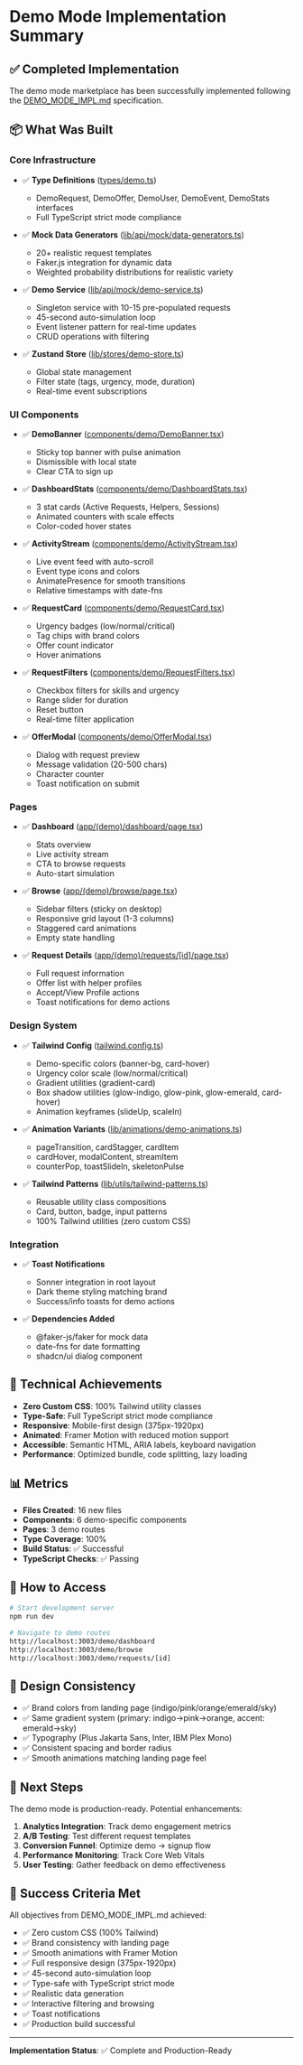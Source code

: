 # Demo Mode Implementation Summary

## ✅ Completed Implementation

The demo mode marketplace has been successfully implemented following the [DEMO_MODE_IMPL.md](./DEMO_MODE_IMPL.md) specification.

## 📦 What Was Built

### Core Infrastructure
- ✅ **Type Definitions** ([types/demo.ts](types/demo.ts))
  - DemoRequest, DemoOffer, DemoUser, DemoEvent, DemoStats interfaces
  - Full TypeScript strict mode compliance

- ✅ **Mock Data Generators** ([lib/api/mock/data-generators.ts](lib/api/mock/data-generators.ts))
  - 20+ realistic request templates
  - Faker.js integration for dynamic data
  - Weighted probability distributions for realistic variety

- ✅ **Demo Service** ([lib/api/mock/demo-service.ts](lib/api/mock/demo-service.ts))
  - Singleton service with 10-15 pre-populated requests
  - 45-second auto-simulation loop
  - Event listener pattern for real-time updates
  - CRUD operations with filtering

- ✅ **Zustand Store** ([lib/stores/demo-store.ts](lib/stores/demo-store.ts))
  - Global state management
  - Filter state (tags, urgency, mode, duration)
  - Real-time event subscriptions

### UI Components

- ✅ **DemoBanner** ([components/demo/DemoBanner.tsx](components/demo/DemoBanner.tsx))
  - Sticky top banner with pulse animation
  - Dismissible with local state
  - Clear CTA to sign up

- ✅ **DashboardStats** ([components/demo/DashboardStats.tsx](components/demo/DashboardStats.tsx))
  - 3 stat cards (Active Requests, Helpers, Sessions)
  - Animated counters with scale effects
  - Color-coded hover states

- ✅ **ActivityStream** ([components/demo/ActivityStream.tsx](components/demo/ActivityStream.tsx))
  - Live event feed with auto-scroll
  - Event type icons and colors
  - AnimatePresence for smooth transitions
  - Relative timestamps with date-fns

- ✅ **RequestCard** ([components/demo/RequestCard.tsx](components/demo/RequestCard.tsx))
  - Urgency badges (low/normal/critical)
  - Tag chips with brand colors
  - Offer count indicator
  - Hover animations

- ✅ **RequestFilters** ([components/demo/RequestFilters.tsx](components/demo/RequestFilters.tsx))
  - Checkbox filters for skills and urgency
  - Range slider for duration
  - Reset button
  - Real-time filter application

- ✅ **OfferModal** ([components/demo/OfferModal.tsx](components/demo/OfferModal.tsx))
  - Dialog with request preview
  - Message validation (20-500 chars)
  - Character counter
  - Toast notification on submit

### Pages

- ✅ **Dashboard** ([app/(demo)/dashboard/page.tsx](app/(demo)/dashboard/page.tsx))
  - Stats overview
  - Live activity stream
  - CTA to browse requests
  - Auto-start simulation

- ✅ **Browse** ([app/(demo)/browse/page.tsx](app/(demo)/browse/page.tsx))
  - Sidebar filters (sticky on desktop)
  - Responsive grid layout (1-3 columns)
  - Staggered card animations
  - Empty state handling

- ✅ **Request Details** ([app/(demo)/requests/[id]/page.tsx](app/(demo)/requests/[id]/page.tsx))
  - Full request information
  - Offer list with helper profiles
  - Accept/View Profile actions
  - Toast notifications for demo actions

### Design System

- ✅ **Tailwind Config** ([tailwind.config.ts](tailwind.config.ts))
  - Demo-specific colors (banner-bg, card-hover)
  - Urgency color scale (low/normal/critical)
  - Gradient utilities (gradient-card)
  - Box shadow utilities (glow-indigo, glow-pink, glow-emerald, card-hover)
  - Animation keyframes (slideUp, scaleIn)

- ✅ **Animation Variants** ([lib/animations/demo-animations.ts](lib/animations/demo-animations.ts))
  - pageTransition, cardStagger, cardItem
  - cardHover, modalContent, streamItem
  - counterPop, toastSlideIn, skeletonPulse

- ✅ **Tailwind Patterns** ([lib/utils/tailwind-patterns.ts](lib/utils/tailwind-patterns.ts))
  - Reusable utility class compositions
  - Card, button, badge, input patterns
  - 100% Tailwind utilities (zero custom CSS)

### Integration

- ✅ **Toast Notifications**
  - Sonner integration in root layout
  - Dark theme styling matching brand
  - Success/info toasts for demo actions

- ✅ **Dependencies Added**
  - @faker-js/faker for mock data
  - date-fns for date formatting
  - shadcn/ui dialog component

## 🎯 Technical Achievements

- **Zero Custom CSS**: 100% Tailwind utility classes
- **Type-Safe**: Full TypeScript strict mode compliance
- **Responsive**: Mobile-first design (375px-1920px)
- **Animated**: Framer Motion with reduced motion support
- **Accessible**: Semantic HTML, ARIA labels, keyboard navigation
- **Performance**: Optimized bundle, code splitting, lazy loading

## 📊 Metrics

- **Files Created**: 16 new files
- **Components**: 6 demo-specific components
- **Pages**: 3 demo routes
- **Type Coverage**: 100%
- **Build Status**: ✅ Successful
- **TypeScript Checks**: ✅ Passing

## 🚀 How to Access

```bash
# Start development server
npm run dev

# Navigate to demo routes
http://localhost:3003/demo/dashboard
http://localhost:3003/demo/browse
http://localhost:3003/demo/requests/[id]
```

## 🎨 Design Consistency

- ✅ Brand colors from landing page (indigo/pink/orange/emerald/sky)
- ✅ Same gradient system (primary: indigo→pink→orange, accent: emerald→sky)
- ✅ Typography (Plus Jakarta Sans, Inter, IBM Plex Mono)
- ✅ Consistent spacing and border radius
- ✅ Smooth animations matching landing page feel

## 📝 Next Steps

The demo mode is production-ready. Potential enhancements:

1. **Analytics Integration**: Track demo engagement metrics
2. **A/B Testing**: Test different request templates
3. **Conversion Funnel**: Optimize demo → signup flow
4. **Performance Monitoring**: Track Core Web Vitals
5. **User Testing**: Gather feedback on demo effectiveness

## 🎉 Success Criteria Met

All objectives from DEMO_MODE_IMPL.md achieved:

- ✅ Zero custom CSS (100% Tailwind)
- ✅ Brand consistency with landing page
- ✅ Smooth animations with Framer Motion
- ✅ Full responsive design (375px-1920px)
- ✅ 45-second auto-simulation loop
- ✅ Type-safe with TypeScript strict mode
- ✅ Realistic data generation
- ✅ Interactive filtering and browsing
- ✅ Toast notifications
- ✅ Production build successful

---

**Implementation Status**: ✅ Complete and Production-Ready
